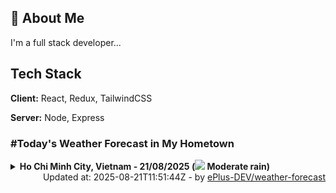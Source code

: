 ## 🚀 About Me
I'm a full stack developer...


## Tech Stack

**Client:** React, Redux, TailwindCSS

**Server:** Node, Express

### #Today's Weather Forecast in My Hometown



<details>
    <summary><b>Ho Chi Minh City, Vietnam - 21/08/2025 (<img src="https://cdn.weatherapi.com/weather/64x64/day/302.png" /> Moderate rain)</b>
    </summary>

    
<table>
    <tr>
        <th>Hour</th>
        <td>00:00</td><td>01:00</td><td>02:00</td><td>03:00</td><td>04:00</td><td>05:00</td><td>06:00</td><td>07:00</td><td>08:00</td><td>09:00</td><td>10:00</td><td>11:00</td><td>12:00</td><td>13:00</td><td>14:00</td><td>15:00</td><td>16:00</td><td>17:00</td><td>18:00</td><td>19:00</td><td>20:00</td><td>21:00</td><td>22:00</td><td>23:00</td>
    </tr>
    <tr>
        <th>Weather</th>
        <td><img src="https://cdn.weatherapi.com/weather/64x64/night/353.png"></img></td><td><img src="https://cdn.weatherapi.com/weather/64x64/night/116.png"></img></td><td><img src="https://cdn.weatherapi.com/weather/64x64/night/116.png"></img></td><td><img src="https://cdn.weatherapi.com/weather/64x64/night/176.png"></img></td><td><img src="https://cdn.weatherapi.com/weather/64x64/night/353.png"></img></td><td><img src="https://cdn.weatherapi.com/weather/64x64/night/353.png"></img></td><td><img src="https://cdn.weatherapi.com/weather/64x64/day/353.png"></img></td><td><img src="https://cdn.weatherapi.com/weather/64x64/day/353.png"></img></td><td><img src="https://cdn.weatherapi.com/weather/64x64/day/263.png"></img></td><td><img src="https://cdn.weatherapi.com/weather/64x64/day/176.png"></img></td><td><img src="https://cdn.weatherapi.com/weather/64x64/day/266.png"></img></td><td><img src="https://cdn.weatherapi.com/weather/64x64/day/302.png"></img></td><td><img src="https://cdn.weatherapi.com/weather/64x64/day/296.png"></img></td><td><img src="https://cdn.weatherapi.com/weather/64x64/day/263.png"></img></td><td><img src="https://cdn.weatherapi.com/weather/64x64/day/353.png"></img></td><td><img src="https://cdn.weatherapi.com/weather/64x64/day/263.png"></img></td><td><img src="https://cdn.weatherapi.com/weather/64x64/day/353.png"></img></td><td><img src="https://cdn.weatherapi.com/weather/64x64/day/296.png"></img></td><td><img src="https://cdn.weatherapi.com/weather/64x64/night/116.png"></img></td><td><img src="https://cdn.weatherapi.com/weather/64x64/night/296.png"></img></td><td><img src="https://cdn.weatherapi.com/weather/64x64/night/176.png"></img></td><td><img src="https://cdn.weatherapi.com/weather/64x64/night/176.png"></img></td><td><img src="https://cdn.weatherapi.com/weather/64x64/night/119.png"></img></td><td><img src="https://cdn.weatherapi.com/weather/64x64/night/266.png"></img></td>
    </tr>
    <tr>
        <th>Condition</th>
        <td width="200px">Light rain shower</td><td width="200px">Partly Cloudy </td><td width="200px">Partly Cloudy </td><td width="200px">Patchy rain nearby</td><td width="200px">Light rain shower</td><td width="200px">Light rain shower</td><td width="200px">Light rain shower</td><td width="200px">Light rain shower</td><td width="200px">Patchy light drizzle</td><td width="200px">Patchy rain nearby</td><td width="200px">Light drizzle</td><td width="200px">Moderate rain</td><td width="200px">Light rain</td><td width="200px">Patchy light drizzle</td><td width="200px">Light rain shower</td><td width="200px">Patchy light drizzle</td><td width="200px">Light rain shower</td><td width="200px">Light rain</td><td width="200px">Partly cloudy</td><td width="200px">Light rain</td><td width="200px">Patchy rain nearby</td><td width="200px">Patchy rain nearby</td><td width="200px">Cloudy </td><td width="200px">Light drizzle</td>
    </tr>
    <tr>
        <th>Temperature</th>
        <td>26.2 °C</td><td>26.2 °C</td><td>26.3 °C</td><td>26 °C</td><td>25.1 °C</td><td>24.6 °C</td><td>24.5 °C</td><td>24.7 °C</td><td>24.7 °C</td><td>24.6 °C</td><td>24.7 °C</td><td>24.2 °C</td><td>23.9 °C</td><td>24.1 °C</td><td>24.6 °C</td><td>24.6 °C</td><td>24.5 °C</td><td>24.4 °C</td><td>28.1 °C</td><td>23.6 °C</td><td>23.7 °C</td><td>23.7 °C</td><td>23.7 °C</td><td>23.6 °C</td>
    </tr>
    <tr>
        <th>Wind</th>
        <td>7.9 kph</td><td>6.8 kph</td><td>6.8 kph</td><td>8.3 kph</td><td>11.5 kph</td><td>12.2 kph</td><td>10.4 kph</td><td>9.4 kph</td><td>10.8 kph</td><td>11.9 kph</td><td>12.6 kph</td><td>13 kph</td><td>14 kph</td><td>13 kph</td><td>12.6 kph</td><td>10.8 kph</td><td>9.4 kph</td><td>8.6 kph</td><td>7.9 kph</td><td>9.4 kph</td><td>9.7 kph</td><td>8.3 kph</td><td>7.6 kph</td><td>8.3 kph</td>
    </tr>
</table>

</details>

<div align="right">
    Updated at: 2025-08-21T11:51:44Z - by <a target="_blank"
        href="https://github.com/ePlus-DEV/weather-forecast">ePlus-DEV/weather-forecast</a>
</div>